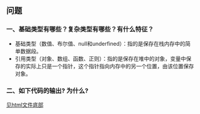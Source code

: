 ## 问题

### 一、基础类型有哪些？复杂类型有哪些？有什么特征？

- 基础类型（数值、布尔值、null和underfined）：指的是保存在栈内存中的简单数据段。
- 引用类型（对象、数组、函数、正则）：指的是保存在堆中的对象，变量中保存的实际上只是一个指针，这个指针指向内存中的另一个位置，由该位置保存对象。

### 二、如下代码的输出? 为什么?

[见html文件底部](https://github.com/jirengu-inc/jrg-renwu9/blob/master/homework/%E5%90%B4%E6%99%97%E5%90%9B/Task19/Task19.html)

